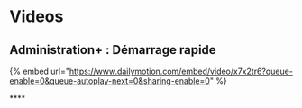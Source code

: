 # Videos

## Administration+ : Démarrage rapide

{% embed url="https://www.dailymotion.com/embed/video/x7x2tr6?queue-enable=0&queue-autoplay-next=0&sharing-enable=0" %}

\*\*\*\*



